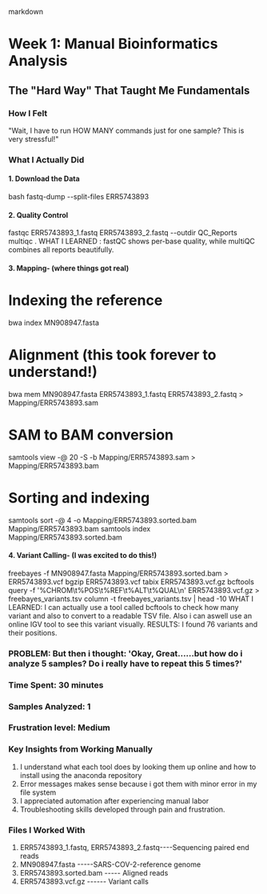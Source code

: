 markdown
# Week 1: Manual Bioinformatics Analysis

## The "Hard Way" That Taught Me Fundamentals

### How I Felt
"Wait, I have to run HOW MANY commands just for one sample? This is very stressful!"

### What I Actually Did

#### 1. Download the Data
bash
fastq-dump --split-files ERR5743893

#### 2. Quality Control
fastqc ERR5743893_1.fastq ERR5743893_2.fastq --outdir QC_Reports
multiqc .
WHAT I LEARNED : fastQC shows per-base quality, while multiQC combines all reports beautifully.

#### 3. Mapping- (where things got real)
# Indexing the reference
bwa index MN908947.fasta

# Alignment (this took forever to understand!)
bwa mem MN908947.fasta ERR5743893_1.fastq ERR5743893_2.fastq > Mapping/ERR5743893.sam

# SAM to BAM conversion
samtools view -@ 20 -S -b Mapping/ERR5743893.sam > Mapping/ERR5743893.bam

# Sorting and indexing
samtools sort -@ 4 -o Mapping/ERR5743893.sorted.bam Mapping/ERR5743893.bam
samtools index Mapping/ERR5743893.sorted.bam

#### 4. Variant Calling- (I was excited to do this!)
freebayes -f MN908947.fasta Mapping/ERR5743893.sorted.bam > ERR5743893.vcf
bgzip ERR5743893.vcf
tabix ERR5743893.vcf.gz
bcftools query -f '%CHROM\t%POS\t%REF\t%ALT\t%QUAL\n' ERR5743893.vcf.gz > freebayes_variants.tsv
column -t freebayes_variants.tsv | head -10
WHAT I LEARNED: I can actually use a tool called bcftools to check how many variant and also to convert to a readable TSV file. Also i can aswell use an online IGV tool to see this variant visually.
RESULTS: I found 76 variants and their positions.

### PROBLEM: But then i thought: 'Okay, Great......but how do i analyze 5 samples? Do i really have to repeat this 5 times?'
### Time Spent: 30 minutes
### Samples Analyzed: 1
### Frustration level: Medium
### Key Insights from Working Manually
1. I understand what each tool does by looking them up online and how to install using the anaconda repository
2. Error messages makes sense because i got them with minor error in my file system
3. I appreciated automation after experiencing manual labor
4. Troubleshooting skills developed through pain and frustration.

### Files I Worked With
1. ERR5743893_1.fastq, ERR5743893_2.fastq----Sequencing paired end reads
2. MN908947.fasta -----SARS-COV-2-reference genome
3. ERR5743893.sorted.bam ----- Aligned reads
4. ERR5743893.vcf.gz ------ Variant calls




